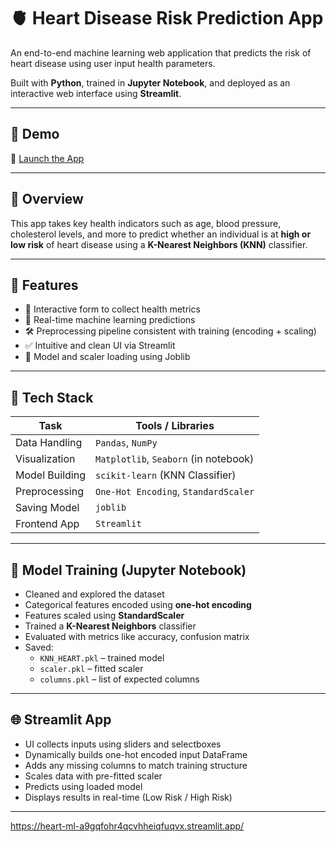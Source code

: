 # 🫀 Heart Disease Risk Prediction App

An end-to-end machine learning web application that predicts the risk of heart disease using user input health parameters.

Built with **Python**, trained in **Jupyter Notebook**, and deployed as an interactive web interface using **Streamlit**.

---

## 🚀 Demo

🔗 [Launch the App](https://heart-ml-a9gqfohr4qcvhheiqfuqvx.streamlit.app/) 

---

## 🧠 Overview

This app takes key health indicators such as age, blood pressure, cholesterol levels, and more to predict whether an individual is at **high or low risk** of heart disease using a **K-Nearest Neighbors (KNN)** classifier.

---

## 📌 Features

- 🧾 Interactive form to collect health metrics
- 🧠 Real-time machine learning predictions
- 🛠️ Preprocessing pipeline consistent with training (encoding + scaling)
- ✅ Intuitive and clean UI via Streamlit
- 💾 Model and scaler loading using Joblib

---

## 🧰 Tech Stack

| Task               | Tools / Libraries                         |
|--------------------|-------------------------------------------|
| Data Handling      | `Pandas`, `NumPy`                         |
| Visualization      | `Matplotlib`, `Seaborn` (in notebook)     |
| Model Building     | `scikit-learn` (KNN Classifier)           |
| Preprocessing      | `One-Hot Encoding`, `StandardScaler`      |
| Saving Model       | `joblib`                                  |
| Frontend App       | `Streamlit`                               |

---

## 🧪 Model Training (Jupyter Notebook)

- Cleaned and explored the dataset
- Categorical features encoded using **one-hot encoding**
- Features scaled using **StandardScaler**
- Trained a **K-Nearest Neighbors** classifier
- Evaluated with metrics like accuracy, confusion matrix
- Saved:
  - `KNN_HEART.pkl` – trained model
  - `scaler.pkl` – fitted scaler
  - `columns.pkl` – list of expected columns

---

## 🌐 Streamlit App 

- UI collects inputs using sliders and selectboxes
- Dynamically builds one-hot encoded input DataFrame
- Adds any missing columns to match training structure
- Scales data with pre-fitted scaler
- Predicts using loaded model
- Displays results in real-time (Low Risk / High Risk)

---
https://heart-ml-a9gqfohr4qcvhheiqfuqvx.streamlit.app/

